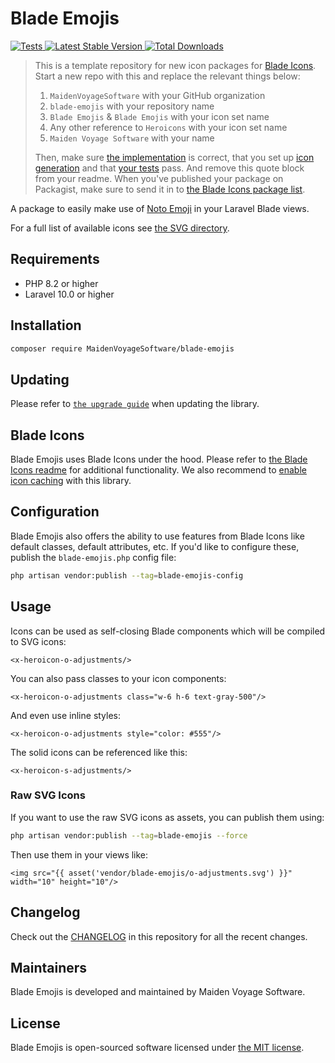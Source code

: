 # Blade Emojis

<a href="https://github.com/MaidenVoyageSoftware/blade-emojis/actions?query=workflow%3ATests">
    <img src="https://github.com/MaidenVoyageSoftware/blade-emojis/workflows/Tests/badge.svg" alt="Tests">
</a>
<a href="https://packagist.org/packages/MaidenVoyageSoftware/blade-emojis">
    <img src="https://img.shields.io/packagist/v/MaidenVoyageSoftware/blade-emojis" alt="Latest Stable Version">
</a>
<a href="https://packagist.org/packages/MaidenVoyageSoftware/blade-emojis">
    <img src="https://img.shields.io/packagist/dt/MaidenVoyageSoftware/blade-emojis" alt="Total Downloads">
</a>

> This is a template repository for new icon packages for [Blade Icons](https://github.com/driesvints/blade-icons). Start a new repo with this and replace the relevant things below:
> 
> 1. `MaidenVoyageSoftware` with your GitHub organization
> 2. `blade-emojis` with your repository name
> 3. `Blade Emojis` & `Blade Emojis` with your icon set name
> 4. Any other reference to `Heroicons` with your icon set name
> 5. `Maiden Voyage Software` with your name
> 
> Then, make sure [the implementation](./src) is correct, that you set up [icon generation](https://github.com/driesvints/blade-icons#generating-icons) and that [your tests](./tests) pass. And remove this quote block from your readme. When you've published your package on Packagist, make sure to send it in to [the Blade Icons package list](https://github.com/driesvints/blade-icons#icon-packages).

A package to easily make use of [Noto Emoji](https://github.com/googlefonts/noto-emoji) in your Laravel Blade views.

For a full list of available icons see [the SVG directory](resources/svg).

## Requirements

- PHP 8.2 or higher
- Laravel 10.0 or higher

## Installation

```bash
composer require MaidenVoyageSoftware/blade-emojis
```

## Updating

Please refer to [`the upgrade guide`](UPGRADE.md) when updating the library.

## Blade Icons

Blade Emojis uses Blade Icons under the hood. Please refer to [the Blade Icons readme](https://github.com/driesvints/blade-icons) for additional functionality. We also recommend to [enable icon caching](https://github.com/driesvints/blade-icons#caching) with this library.

## Configuration

Blade Emojis also offers the ability to use features from Blade Icons like default classes, default attributes, etc. If you'd like to configure these, publish the `blade-emojis.php` config file:

```bash
php artisan vendor:publish --tag=blade-emojis-config
```

## Usage

Icons can be used as self-closing Blade components which will be compiled to SVG icons:

```blade
<x-heroicon-o-adjustments/>
```

You can also pass classes to your icon components:

```blade
<x-heroicon-o-adjustments class="w-6 h-6 text-gray-500"/>
```

And even use inline styles:

```blade
<x-heroicon-o-adjustments style="color: #555"/>
```

The solid icons can be referenced like this:

```blade
<x-heroicon-s-adjustments/>
```

### Raw SVG Icons

If you want to use the raw SVG icons as assets, you can publish them using:

```bash
php artisan vendor:publish --tag=blade-emojis --force
```

Then use them in your views like:

```blade
<img src="{{ asset('vendor/blade-emojis/o-adjustments.svg') }}" width="10" height="10"/>
```

## Changelog

Check out the [CHANGELOG](CHANGELOG.md) in this repository for all the recent changes.

## Maintainers

Blade Emojis is developed and maintained by Maiden Voyage Software.

## License

Blade Emojis is open-sourced software licensed under [the MIT license](LICENSE.md).
